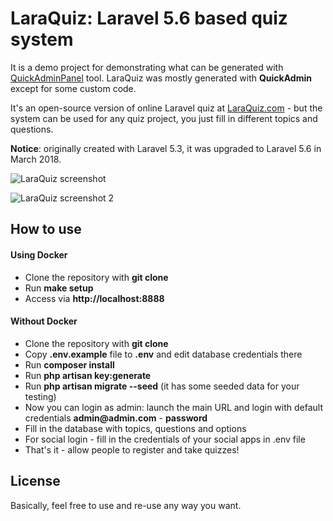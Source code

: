 # LaraQuiz: Laravel 5.6 based quiz system

It is a demo project for demonstrating what can be generated with [QuickAdminPanel](https://quickadminpanel.com) tool.
LaraQuiz was mostly generated with __QuickAdmin__ except for some custom code.

It's an open-source version of online Laravel quiz at [LaraQuiz.com](http://laraquiz.com) - but the system can be used for any quiz project, you just fill in different topics and questions.

__Notice__: originally created with Laravel 5.3, it was upgraded to Laravel 5.6 in March 2018.

![LaraQuiz screenshot](http://webcoderpro.com/laraquiz-demo1.png)

![LaraQuiz screenshot 2](http://webcoderpro.com/laraquiz-demo2.png)

## How to use

#### Using Docker
- Clone the repository with __git clone__
- Run __make setup__
- Access via __http://localhost:8888__

#### Without Docker
- Clone the repository with __git clone__
- Copy __.env.example__ file to __.env__ and edit database credentials there
- Run __composer install__
- Run __php artisan key:generate__
- Run __php artisan migrate --seed__ (it has some seeded data for your testing)
- Now you can login as admin: launch the main URL and login with default credentials __admin@admin.com__ - __password__
- Fill in the database with topics, questions and options
- For social login - fill in the credentials of your social apps in .env file
- That's it - allow people to register and take quizzes!

## License

Basically, feel free to use and re-use any way you want.
